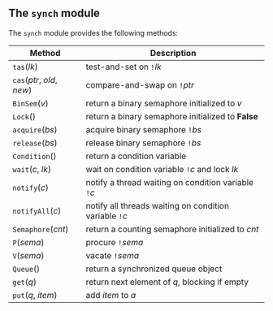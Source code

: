 ## The `synch` module

The `synch` module provides the following methods:

| Method | Description |
| ------ | ------- |
| `tas`(*lk*) |                test-and-set on `!`*lk* |
| `cas`(*ptr*, *old*, *new*) | compare-and-swap on `!`*ptr* |
| `BinSem`($v$) |              return a binary semaphore initialized to $v$ |
| `Lock`() |                   return a binary semaphore initialized to **False** |
| `acquire`(*bs*) |            acquire binary semaphore `!`*bs* |
| `release`(*bs*) |            release binary semaphore `!`*bs* |
| `Condition`() |              return a condition variable |
| `wait`($c$, *lk*) |          wait on condition variable `!`$c$ and lock *lk* |
| `notify`($c$) |              notify a thread waiting on condition variable `!`$c$ |
| `notifyAll`($c$) |           notify all threads waiting on condition variable `!`$c$ |
| `Semaphore`(*cnt*) |         return a counting semaphore initialized to *cnt* |
| `P`(*sema*) |                procure `!`*sema* |
| `V`(*sema*) |                vacate `!`*sema* |
| `Queue`() |                  return a synchronized queue object |
| `get`($q$) |                 return next element of $q$, blocking if empty |
| `put`($q$, *item*) |         add *item* to $a$ |
